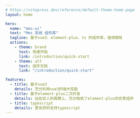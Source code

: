 ```yaml
---
# https://vitepress.dev/reference/default-theme-home-page
layout: home

hero:
  name: "mes-ui"
  text: "Mes 系统 组件库"
  tagline: 基于vue3、element-plus、ts 的组件库，值得拥有
  actions:
    - theme: brand
      text: 快速开始
      link: /introduction/quick-start
    - theme: alt
      text: 组件文档
      link: "/introduction/quick-start"

features:
  - title: 基于vue3
    details: 充分利用vue3的强大性能
  - title: 基于element-plus二次开发
    details: 站在巨人的肩膀上，充分吸收了element-plus的优秀组件
  - title: typescript
    details: 更友好的支持typescript
---
```


